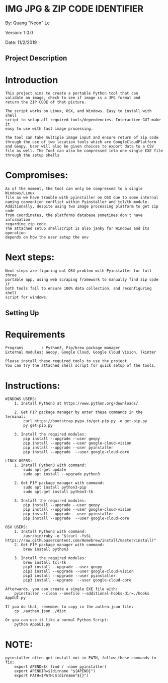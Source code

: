 # IMG JPG & ZIP CODE IDENTIFIER

By: Quang "Neon" Le

Version: 1.0.0

Date: 11/2/2019

## __Project Description__
# Introduction  
  
    This project aims to create a portable Python tool that can
    validate an image, check to see if image is a JPG format and 
    return the ZIP CODE of that picture.

    The script works on Linux, OSX, and Windows. Easy to install with shell
    script to setup all required tools/dependencies. Interactive GUI make it 
    easy to use with fast image processing.
    
    The tool can take multiple image input and ensure return of zip code 
    through the use of two location tools which are GoogleCloudPlatform
    and Geopy. User will also be given choices to export data to a CSV
    file as well. The Tool can also be compressed into one single EXE file
    through the setup shells

# Compromises:

    As of the moment, the tool can only be compressed to a single Windows/Linux
    file as we have trouble with pyinstaller on OSX due to some internal
    naming convention conflict within Pyinstaller and tcl/tk module. 
    Additionally, despite using two image processing platform to get zip code
    from coordinates, the platforms database sometimes don't have information
    regarding zip code.
    The attached setup shellscript is also janky for Windows and its operation
    depends on how the user setup the env

# Next steps:

    Next steps are figuring out OSX problem with Pyinstaller for full three 
    portable app, using web scraping framework to manually find zip code if 
    both tools fail to ensure 100% data collection, and reconfiguring shell
    script for windows.


## __Setting Up__
# Requirements

    Programs        : Python3, Pip/brew package manager
    External modules: Geopy, Google Cloud, Google Cloud Vision, Tkinter

    Please install these required tools to use the project.
    You can try the attached shell script for quick setup of the tools.
    
# Instructions:
    
    WINDOWS USERS:    
        1. Install Python3 at https://www.python.org/downloads/
        
        2. Get PIP package manager by enter these commands in the terminal:
            curl https://bootstrap.pypa.io/get-pip.py -o get-pip.py
            py get-pip.py
            
        3. Install the required modules:
            pip install --upgrade --user geopy
            pip install --upgrade --user google-cloud-vision
            pip install --upgrade --user pyinstaller
            pip install --upgrade  --user google-cloud-core
    
    LINUX USERS:    
        1. Install Python3 with command:
            sudo apt-get update
            sudo apt install --upgrade python3
            
        2. Get PIP package manager with command:
            sudo apt install python3-pip
            sudo apt-get install python3-tk
            
        3. Install the required modules:
            pip install --upgrade --user geopy
            pip install --upgrade --user google-cloud-vision
            pip install --upgrade --user pyinstaller
            pip install --upgrade  --user google-cloud-core
        
    OSX USERS:
        1. Install Python3 with command: 
            /usr/bin/ruby -e "$(curl -fsSL https://raw.githubusercontent.com/Homebrew/install/master/install)"            
        2. Get PIP package manager with command:   
            brew install python3
            
        3. Install the required modules:
            brew install tcl-tk
            pip3 install --upgrade --user geopy
            pip3 install --upgrade --user google-cloud-vision
            pip3 install --upgrade --user pyinstaller
            pip3 install --upgrade  --user google-cloud-core

    Afterwards, you can create a single EXE file with:
        pyinstaller --clean --onefile --additional-hooks-dir=./hooks AppGUI.py
    
    If you do that, remember to copy in the authen.json file:
        cp ./authen.json ./dist
    
    Or you can use it like a normal Python Script:
        python AppGUI.py
    
# NOTE:
    
    pyinstaller often get install not in PATH, follow these commands to fix:
        export APEND=$( find / -name pyinstaller)
        export APENDIR=$(dirname "${APEND}")
        export PATH=$PATH:$(dirname"${}")
  
